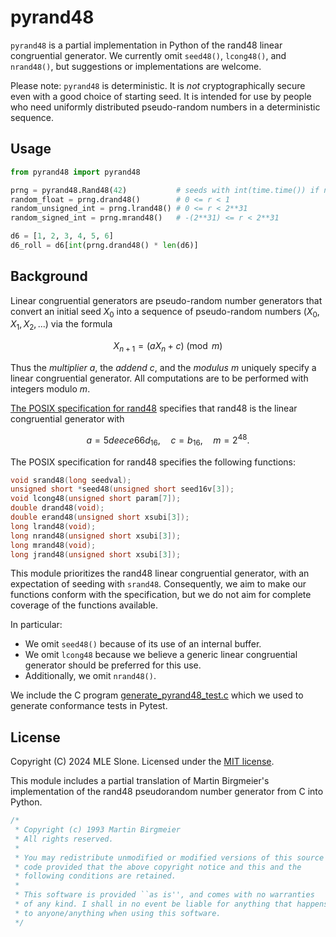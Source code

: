 pyrand48
========

`pyrand48` is a partial implementation in Python of the rand48 linear congruential
generator. We currently omit `seed48()`, `lcong48()`, and `nrand48()`, but suggestions
or implementations are welcome.

Please note: `pyrand48` is deterministic. It is *not* cryptographically secure
even with a good choice of starting seed. It is intended
for use by people who need uniformly distributed pseudo-random numbers in a
deterministic sequence.


Usage
-----

```python
from pyrand48 import pyrand48

prng = pyrand48.Rand48(42)           # seeds with int(time.time()) if no seed provided
random_float = prng.drand48()        # 0 <= r < 1
random_unsigned_int = prng.lrand48() # 0 <= r < 2**31
random_signed_int = prng.mrand48()   # -(2**31) <= r < 2**31

d6 = [1, 2, 3, 4, 5, 6]
d6_roll = d6[int(prng.drand48() * len(d6)]
```

Background
----------

Linear congruential generators are pseudo-random number generators
that convert an initial seed $X_0$ into a sequence of pseudo-random
numbers $(X_0, X_1, X_2, ...)$ via the formula

$$X_{n+1} = (a X_n + c)\pmod{m}$$

Thus the *multiplier* $a$, the *addend* $c$, and the *modulus* $m$ uniquely
specify a linear congruential generator. All computations are to be performed
with integers modulo $m$.

[The POSIX specification for rand48](https://pubs.opengroup.org/onlinepubs/9699919799/functions/drand48.html) specifies that rand48 is the linear congruential generator with

$$a = 5deece66d_{16},\quad c = b_{16},\quad m = 2^{48}.$$

The POSIX specification for rand48 specifies the following functions:

```C
void srand48(long seedval);
unsigned short *seed48(unsigned short seed16v[3]);
void lcong48(unsigned short param[7]);
double drand48(void);
double erand48(unsigned short xsubi[3]);
long lrand48(void);
long nrand48(unsigned short xsubi[3]);
long mrand48(void);
long jrand48(unsigned short xsubi[3]);
```

This module prioritizes the rand48 linear congruential generator, with an expectation
of seeding with `srand48`. Consequently, we aim to make our functions conform with the
specification, but we do not aim for complete coverage of the functions available.

In particular:
* We omit `seed48()` because of its use of an internal buffer.
* We omit `lcong48` because we believe a generic linear congruential generator should 
be preferred for this use.
* Additionally, we omit `nrand48()`.

We include the C program [generate_pyrand48_test.c](tests/generate_pyrand48_test.c)
which we used to generate conformance tests in Pytest.

License
-------

Copyright (C) 2024 MLE Slone. Licensed under the [MIT license](LICENSE.md).

This module includes a partial translation of Martin Birgmeier's implementation of the
rand48 pseudorandom number generator from C into Python.

```C
/*
 * Copyright (c) 1993 Martin Birgmeier
 * All rights reserved.
 *
 * You may redistribute unmodified or modified versions of this source
 * code provided that the above copyright notice and this and the
 * following conditions are retained.
 *
 * This software is provided ``as is'', and comes with no warranties
 * of any kind. I shall in no event be liable for anything that happens
 * to anyone/anything when using this software.
 */
```
